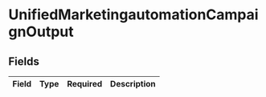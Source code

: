 # UnifiedMarketingautomationCampaignOutput


## Fields

| Field       | Type        | Required    | Description |
| ----------- | ----------- | ----------- | ----------- |